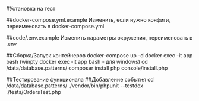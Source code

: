 #Установка на тест

##docker-compose.yml.example
Изменить, если нужно конфиги, переименовать в docker-compose.yml

##code/.env.example
Изменить параметры окружения, переименовать в .env

##Сборка/Запуск контейнеров
docker-compose up -d
docker exec -it app bash (winpty docker exec -it app bash - для windows)
cd /data/database.patterns/
composer install
php console/install.php

##Тестирование функционала
##Добавление события
cd /data/database.patterns/
./vendor/bin/phpunit --testdox ./tests/OrdersTest.php